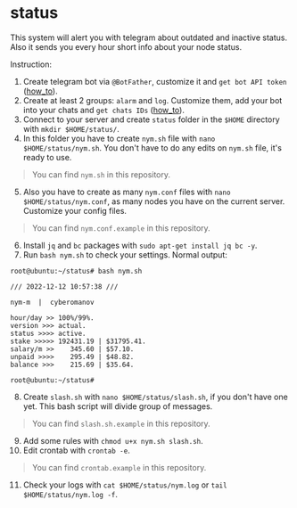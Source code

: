 # status
This system will alert you with telegram about outdated and inactive status. Also it sends you every hour short info about your node status.

Instruction:

1. Create telegram bot via `@BotFather`, customize it and `get bot API token` ([how_to](https://www.siteguarding.com/en/how-to-get-telegram-bot-api-token)).
2. Create at least 2 groups: `alarm` and `log`. Customize them, add your bot into your chats and `get chats IDs` ([how_to](https://stackoverflow.com/questions/32423837/telegram-bot-how-to-get-a-group-chat-id)).
3. Connect to your server and create `status` folder in the `$HOME` directory with `mkdir $HOME/status/`.
4. In this folder you have to create `nym.sh` file with `nano $HOME/status/nym.sh`. You don't have to do any edits on `nym.sh` file, it's ready to use.
> You can find `nym.sh` in this repository.
5. Also you have to create as many `nym.conf` files with `nano $HOME/status/nym.conf`, as many nodes you have on the current server. Customize your config files.
> You can find `nym.conf.example` in this repository.
6. Install `jq` and `bc` packages with `sudo apt-get install jq bc -y`.
7. Run `bash nym.sh` to check your settings. Normal output:

```
root@ubuntu:~/status# bash nym.sh
 
/// 2022-12-12 10:57:38 ///
 
nym-m  |  cyberomanov

hour/day >> 100%/99%.
version >>> actual.
status >>>> active.
stake >>>>> 192431.19 | $31795.41.
salary/m >>    345.60 | $57.10.
unpaid >>>>    295.49 | $48.82.
balance >>>    215.69 | $35.64.

root@ubuntu:~/status# 
```

8. Create `slash.sh` with `nano $HOME/status/slash.sh`, if you don't have one yet. This bash script will divide group of messages.
> You can find `slash.sh.example` in this repository.
9. Add some rules with `chmod u+x nym.sh slash.sh`.
10. Edit crontab with `crontab -e`.
> You can find `crontab.example` in this repository.
11. Check your logs with `cat $HOME/status/nym.log` or `tail $HOME/status/nym.log -f`.
